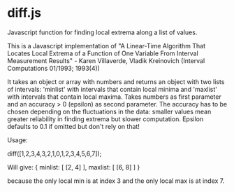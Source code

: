 diff.js
=======

Javascript function for finding local extrema along a list of values.

This is a Javascript implementation of "A Linear-Time Algorithm That
Locates Local Extrema of a Function of One Variable From Interval
Measurement Results" - Karen Villaverde, Vladik Kreinovich
(Interval Computations 01/1993; 1993(4))

It takes an object or array with numbers and returns an object with
two lists of intervals: 'minlist' with intervals that contain local
minima and 'maxlist' with intervals that contain local maxima. Takes
numbers as first parameter and an accuracy > 0 (epsilon) as second
parameter. The accuracy has to be chosen depending on the fluctuations
in the data: smaller values mean greater reliability in finding extrema
but slower computation. 
Epsilon defaults to 0.1 if omitted but don't rely on that!

Usage:
<script type="text/javascript" src="diff.min.js"></script>
diff([1,2,3,4,3,2,1,0,1,2,3,4,5,6,7]);

Will give:
{ minlist: [ [2, 4] ], maxlist: [ [6, 8] ] }

because the only local min is at index 3 and the only local max is at index 7.
